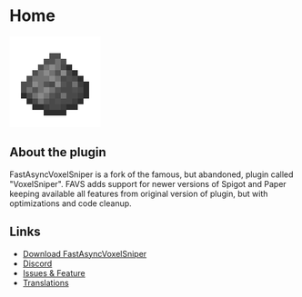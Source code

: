 # Home

![image](./images/FAVS-Logo_160px.webp "FastAsyncVoxelSniper Logo")

## About the plugin

FastAsyncVoxelSniper is a fork of the famous, but abandoned, plugin called "VoxelSniper".
FAVS adds support for newer versions of Spigot and Paper keeping available all features from original version of plugin, but with optimizations and code cleanup.

## Links

* [Download FastAsyncVoxelSniper](https://modrinth.com/plugin/fastasyncvoxelsniper)
* [Discord](https://discord.gg/intellectualsites)
* [Issues & Feature](https://github.com/IntellectualSites/FastAsyncVoxelSniper/issues)
* [Translations](https://intellectualsites.crowdin.com/FastAsyncVoxelSniper/)
